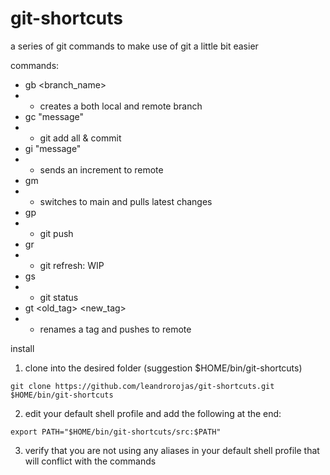 # git-shortcuts
a series of git commands to make use of git a little bit easier

commands:
* gb <branch_name>
* * creates a both local and remote branch
* gc "message"
* * git add all & commit
* gi "message"
* * sends an increment to remote
* gm
* * switches to main and pulls latest changes
* gp
* * git push
* gr
* * git refresh: WIP
* gs
* * git status
* gt <old_tag> <new_tag> 
* * renames a tag and pushes to remote

install
1. clone into the desired folder (suggestion $HOME/bin/git-shortcuts)

```git clone https://github.com/leandrorojas/git-shortcuts.git $HOME/bin/git-shortcuts```

2. edit your default shell profile and add the following at the end:

```export PATH="$HOME/bin/git-shortcuts/src:$PATH"```

3. verify that you are not using any aliases in your default shell profile that will conflict with the commands
